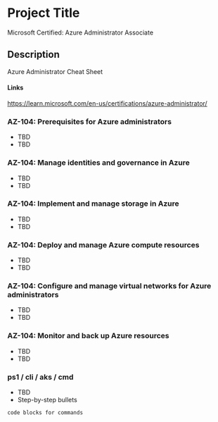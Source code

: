 # Project Title

Microsoft Certified: Azure Administrator Associate

## Description

Azure Administrator Cheat Sheet

#### Links

https://learn.microsoft.com/en-us/certifications/azure-administrator/


### AZ-104: Prerequisites for Azure administrators

* TBD
* TBD

### AZ-104: Manage identities and governance in Azure

* TBD
* TBD

### AZ-104: Implement and manage storage in Azure

* TBD
* TBD

### AZ-104: Deploy and manage Azure compute resources

* TBD
* TBD

### AZ-104: Configure and manage virtual networks for Azure administrators

* TBD
* TBD

### AZ-104: Monitor and back up Azure resources

* TBD
* TBD


### ps1 / cli / aks / cmd

* TBD
* Step-by-step bullets

```
code blocks for commands
```